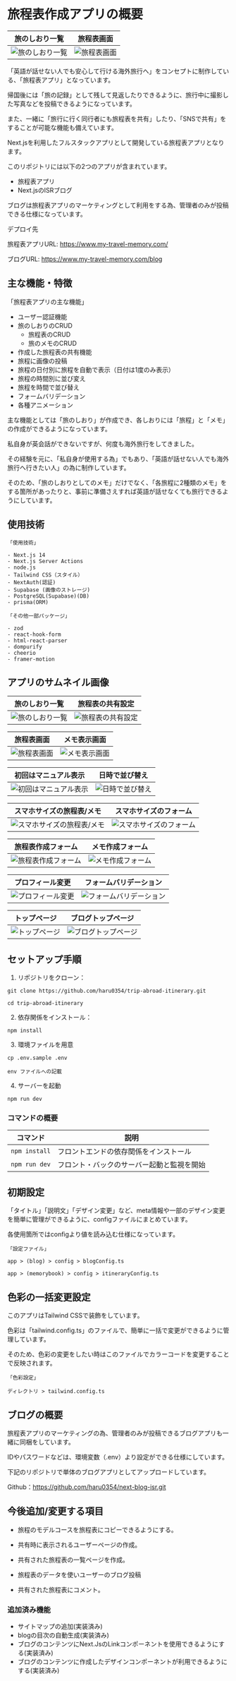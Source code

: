 
# 旅程表作成アプリの概要

|旅のしおり一覧| 旅程表画面 |
|-------|-------|
| ![旅のしおり一覧](/public/thumbnail/shiori01.jpg) | ![旅程表画面](/public/thumbnail/itinerary_thumbnail_02.jpg) |

「英語が話せない人でも安心して行ける海外旅行へ」をコンセプトに制作している、「旅程表アプリ」となっています。

帰国後には「旅の記録」として残して見返したりできるように、旅行中に撮影した写真などを投稿できるようになっています。

また、一緒に「旅行に行く同行者にも旅程表を共有」したり、「SNSで共有」をすることが可能な機能も備えています。

Next.jsを利用したフルスタックアプリとして開発している旅程表アプリとなります。

このリポジトリには以下の2つのアプリが含まれています。

- 旅程表アプリ
- Next.jsのISRブログ

ブログは旅程表アプリのマーケティングとして利用をする為、管理者のみが投稿できる仕様になっています。


デプロイ先

旅程表アプリURL: https://www.my-travel-memory.com/

ブログURL: https://www.my-travel-memory.com/blog


## 主な機能・特徴

「旅程表アプリの主な機能」

- ユーザー認証機能
- 旅のしおりのCRUD
  - 旅程表のCRUD 
  - 旅のメモのCRUD
- 作成した旅程表の共有機能
- 旅程に画像の投稿
- 旅程の日付別に旅程を自動で表示（日付は1度のみ表示）
- 旅程の時間別に並び変え
- 旅程を時間で並び替え
- フォームバリデーション 
- 各種アニメーション

主な機能としては「旅のしおり」が作成でき、各しおりには「旅程」と「メモ」の作成ができるようになっています。

私自身が英会話ができないですが、何度も海外旅行をしてきました。

その経験を元に、「私自身が使用する為」でもあり、「英語が話せない人でも海外旅行へ行きたい人」の為に制作しています。

そのため、「旅のしおりとしてのメモ」だけでなく、「各旅程に2種類のメモ」をする箇所があったりと、事前に準備さえすれば英語が話せなくても旅行できるようにしています。

## 使用技術

```
「使用技術」

- Next.js 14
- Next.js Server Actions
- node.js
- Tailwind CSS（スタイル）
- NextAuth(認証)
- Supabase (画像のストレージ)
- PostgreSQL(Supabase)(DB)
- prisma(ORM)
```

```
「その他一部パッケージ」

- zod
- react-hook-form
- html-react-parser
- dompurify
- cheerio
- framer-motion
```

## アプリのサムネイル画像


|旅のしおり一覧| 旅程表の共有設定 |
|-------|-------|
| ![旅のしおり一覧](/public/thumbnail/shiori01.jpg) | ![旅程表の共有設定](/public/thumbnail/share.jpg) |

|旅程表画面 | メモ表示画面 |
|-------|-------|
| ![旅程表画面](/public/thumbnail/itinerary_thumbnail_02.jpg) | ![メモ表示画面](/public/thumbnail/memo.jpg) |

|初回はマニュアル表示 | 日時で並び替え |
|-------|-------|
| ![初回はマニュアル表示](/public/thumbnail/manual.jpg) | ![日時で並び替え](/public/thumbnail/auto-date01.jpg) |

|スマホサイズの旅程表/メモ | スマホサイズのフォーム |
|-------|-------|
| ![スマホサイズの旅程表/メモ](/public/thumbnail/sumaho.jpg) | ![スマホサイズのフォーム](/public/thumbnail/sumaho-form.jpg) |

|旅程表作成フォーム | メモ作成フォーム |
|-------|-------|
| ![旅程表作成フォーム](/public/thumbnail/itinerary-create.jpg) | ![メモ作成フォーム](/public/thumbnail/memo-create.jpg) |

|プロフィール変更 | フォームバリデーション |
|-------|-------|
| ![プロフィール変更](/public/thumbnail/profile.jpg) | ![フォームバリデーション](/public/thumbnail/balidate.jpg) |

|トップページ | ブログトップページ |
|-------|-------|
| ![トップページ](/public/thumbnail/itinerary_thumbnail.jpg) | ![ブログトップページ](/public/thumbnail/isr_thumbnail.jpg) |


## セットアップ手順

1. リポジトリをクローン：

```
git clone https://github.com/haru0354/trip-abroad-itinerary.git

cd trip-abroad-itinerary
```

2. 依存関係をインストール：

```
npm install
```

3. 環境ファイルを用意

```
cp .env.sample .env

env ファイルへの記載
```

4. サーバーを起動

```
npm run dev
```

### コマンドの概要

| コマンド      | 説明                                       |
| ------------- | ------------------------------------------ |
| `npm install` | フロントエンドの依存関係をインストール     |
| `npm run dev` | フロント・バックのサーバー起動と監視を開始 |

## 初期設定

「タイトル」「説明文」「デザイン変更」など、meta情報や一部のデザイン変更を簡単に管理ができるように、configファイルにまとめています。

各使用箇所ではconfigより値を読み込む仕様になっています。

```
「設定ファイル」

app > (blog) > config > blogConfig.ts

app > (memorybook) > config > itineraryConfig.ts
```

## 色彩の一括変更設定

このアプリはTailwind CSSで装飾をしています。

色彩は「tailwind.config.ts」のファイルで、簡単に一括で変更ができるように管理しています。

そのため、色彩の変更をしたい時はこのファイルでカラーコードを変更することで反映されます。

```
「色彩設定」

ディレクトリ > tailwind.config.ts

```


## ブログの概要

旅程表アプリのマーケティングの為、管理者のみが投稿できるブログアプリも一緒に同梱をしています。

IDやパスワードなどは、環境変数（.env）より設定ができる仕様にしています。

下記のリポジトリで単体のブログアプリとしてアップロードしています。

Github：https://github.com/haru0354/next-blog-isr.git

## 今後追加/変更する項目

- 旅程のモデルコースを旅程表にコピーできるようにする。

- 共有時に表示されるユーザーページの作成。
- 共有された旅程表の一覧ページを作成。
- 旅程表のデータを使いユーザーのブログ投稿
- 共有された旅程表にコメント。

### 追加済み機能
- サイトマップの追加(実装済み)
- blogの目次の自動生成(実装済み)
- ブログのコンテンツにNext.JsのLinkコンポーネントを使用できるようにする(実装済み)
- ブログのコンテンツに作成したデザインコンポーネントが利用できるようにする(実装済み)
